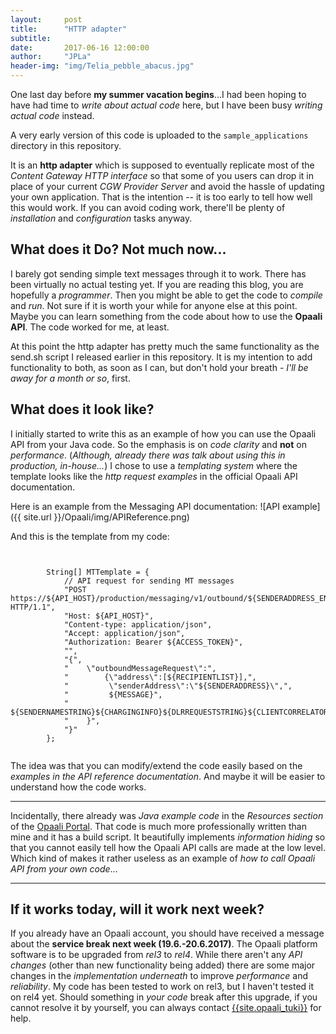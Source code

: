 ```yaml
---
layout:     post
title:      "HTTP adapter"
subtitle:   
date:       2017-06-16 12:00:00
author:     "JPLa"
header-img: "img/Telia_pebble_abacus.jpg"
---
```

One last day before __my summer vacation begins__...I had been hoping to have had time to _write about actual code_ here, but I have been busy _writing actual code_ instead.

A very early version of this code is uploaded to the `sample_applications` directory in this repository. 

It is an __http adapter__ which is supposed to eventually replicate most of the _Content Gateway HTTP interface_ so that some of you users can drop it in place of your current _CGW Provider Server_ and avoid the hassle of updating your own application. That is the intention -- it is too early to tell how well this would work. If you can avoid coding work, there'll be plenty of _installation_ and _configuration_ tasks anyway.

## What does it Do? Not much now...

I barely got sending simple text messages through it to work. There has been virtually no actual testing yet. If you are reading this blog, you are hopefully a _programmer_. Then you might be able to get the code to _compile_ and _run_. Not sure if it is worth your while for anyone else at this point. Maybe you can learn something from the code about how to use the __Opaali API__. The code worked for me, at least.

At this point the http adapter has pretty much the same functionality as the send.sh script I released earlier in this repository. It is my intention to add functionality to both, as soon as I can, but don't hold your breath - _I'll be away for a month or so_, first.

## What does it look like?

I initially started to write this as an example of how you can use the Opaali API from your Java code. So the emphasis is on _code clarity_ and __not__ on _performance_. (_Although, already there was talk about using this in production, in-house..._) I chose to use a _templating system_ where the template looks like the _http request examples_ in the official Opaali API documentation.  

Here is an example from the Messaging API documentation:
![API example]({{ site.url }}/Opaali/img/APIReference.png)

And this is the template from my code:
````


        String[] MTTemplate = {
            // API request for sending MT messages
            "POST https://${API_HOST}/production/messaging/v1/outbound/${SENDERADDRESS_ENCODED}/requests HTTP/1.1",
            "Host: ${API_HOST}",
            "Content-type: application/json",
            "Accept: application/json",
            "Authorization: Bearer ${ACCESS_TOKEN}",
            "",
            "{",
            "    \"outboundMessageRequest\":",
            "        {\"address\":[${RECIPIENTLIST}],",
            "         \"senderAddress\":\"${SENDERADDRESS}\",",
            "         ${MESSAGE}",
            "         ${SENDERNAMESTRING}${CHARGINGINFO}${DLRREQUESTSTRING}${CLIENTCORRELATOR}",
            "    }",
            "}"
        };
        
````

The idea was that you can modify/extend the code easily based on the _examples in the API reference documentation_. And maybe it will be easier to understand how the code works.

----

Incidentally, there already was _Java example code_ in the _Resources section_ of the [Opaali Portal]({{site.opaali_portal}}). That code is much more professionally written than mine and it has a build script. It beautifully implements _information hiding_ so that you cannot easily tell how the Opaali API  calls are made at the low level. Which kind of makes it rather useless as an example of _how to call Opaali API from your own code_...

----

## If it works today, will it work next week?

If you already have an Opaali account, you should have received a message about the __service break next week (19.6.-20.6.2017)__. The Opaali platform software is to be upgraded from _rel3_ to _rel4_. While there aren't any _API changes_ (other than new functionality being added) there are some major changes in the _implementation underneath_ to improve _performance_ and _reliability_. My code has been tested to work on rel3, but I haven't tested it on rel4 yet. Should something in _your code_ break after this upgrade, if you cannot resolve it by yourself, you can always contact [{{site.opaali_tuki}}](mailto:{{site.opaali_tuki}}) for help.
 
